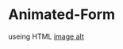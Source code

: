 # Animated-Form
useing HTML
[image alt](https://github.com/Aadarshkumarsingh8084/Animated-Form/blob/main/Screenshot%202025-04-11%20064332.png)

